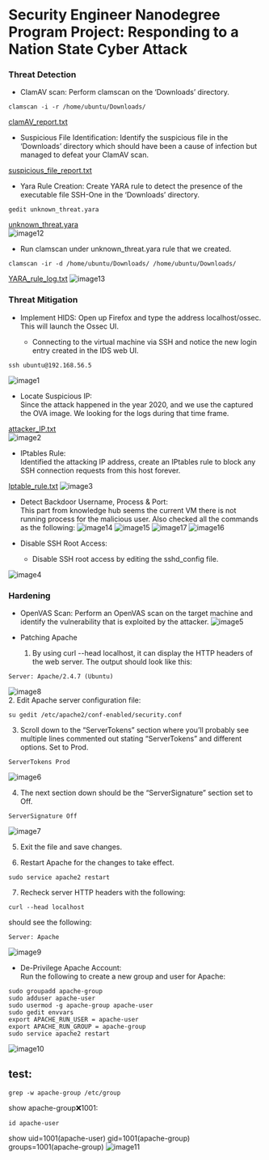 # Security Engineer Nanodegree Program Project: Responding to a Nation State Cyber Attack  
[image1]: ./starter/section_2/succesful_ssh_logon.png
[image2]: ./starter/section_2/attacker_IP.png
[image3]: ./starter/section_2/Iptable_rule.png
[image4]: ./starter/section_2/remote_config_change.png
[image5]: ./starter/section_2/openvas_vulnerability_report.png
[image6]: ./starter/section_2/ServerTokens.png
[image7]: ./starter/section_2/ServerSignature.png
[image8]: ./starter/section_2/before.png
[image9]: ./starter/section_2/After.png
[image10]: ./starter/section_2/DePrivilegeApacheAccount.png
[image11]: ./starter/section_2/test.png
[image12]: ./starter/section_2/unknown_threatYara.png
[image13]: ./starter/section_2/YARA.png
[image14]: ./starter/section_2/netstat.png
[image15]: ./starter/section_2/netstat2.png
[image16]: ./starter/section_2/top.png
[image17]: ./starter/section_2/top2.png
### Threat Detection

- ClamAV scan: Perform clamscan on the ‘Downloads’ directory.
```
clamscan -i -r /home/ubuntu/Downloads/
```
[clamAV_report.txt](clamAV_report.txt)
- Suspicious File Identification: Identify the suspicious file in the ‘Downloads’ directory which should have been a cause of infection but managed to defeat your ClamAV scan.

[suspicious_file_report.txt](suspicious_file_report.txt)
- Yara Rule Creation: Create YARA rule to detect the presence of the executable file SSH-One in the ‘Downloads’ directory.
```
gedit unknown_threat.yara
```
[unknown_threat.yara](unknown_threat.yara)  
![image12]

- Run clamscan under unknown_threat.yara rule that we created.

```
clamscan -ir -d /home/ubuntu/Downloads/ /home/ubuntu/Downloads/
```
[YARA_rule_log.txt](YARA_rule_log.txt)
![image13]
### Threat Mitigation  

- Implement HIDS: Open up Firefox and type the address localhost/ossec. This will launch the Ossec UI. 

    - Connecting to the virtual machine via SSH and notice the new login entry created in the IDS web UI.

```
ssh ubuntu@192.168.56.5
```
![image1]
- Locate Suspicious IP:   
Since the attack happened in the year 2020, and we use the captured the OVA image. We looking for the logs during that time frame.

[attacker_IP.txt](attacker_IP.txt)    
![image2]
- IPtables Rule:  
Identified the attacking IP address, create an IPtables rule to block any SSH connection requests from this host forever.

[Iptable_rule.txt](Iptable_rule.txt)
![image3]
- Detect Backdoor Username, Process & Port:  
    This part from knowledge hub seems the current VM there is not running process for the malicious user. Also checked all the commands as the following:
![image14]
![image15]
![image17]
![image16]  

- Disable SSH Root Access: 
    - Disable SSH root access by editing the sshd_config file.

![image4]  
### Hardening  
- OpenVAS Scan: Perform an OpenVAS scan on the target machine and identify the vulnerability that is exploited by the attacker.
![image5]  
- Patching Apache  

    1. By using curl --head localhost, it can display the HTTP headers of the web server. The output should look like this: 

```
Server: Apache/2.4.7 (Ubuntu)
```
![image8]   
2. Edit Apache server configuration file:  

```
su gedit /etc/apache2/conf-enabled/security.conf 
```


3. Scroll down to the “ServerTokens” section where you’ll probably see multiple lines commented out stating “ServerTokens” and different options. Set to Prod.

```
ServerTokens Prod
```
![image6]

4. The next section down should be the “ServerSignature” section set to Off. 

```
ServerSignature Off
```
![image7]

5. Exit the file and save changes.

6. Restart Apache for the changes to take effect.
```
sudo service apache2 restart
```
7. Recheck server HTTP headers with the following:
```
curl --head localhost
```
should see the following:
```
Server: Apache
```
![image9] 

- De-Privilege Apache Account:  
Run the following to create a new group and user for Apache:
```
sudo groupadd apache-group  
sudo adduser apache-user
sudo usermod -g apache-group apache-user
sudo gedit envvars
export APACHE_RUN_USER = apache-user
export APACHE_RUN_GROUP = apache-group
sudo service apache2 restart
```
![image10] 
## test:
```
grep -w apache-group /etc/group
```

show apache-group:x:1001:
```
id apache-user
```
show uid=1001(apache-user) gid=1001(apache-group) groups=1001(apache-group)
![image11] 